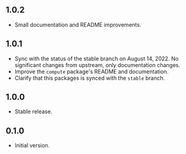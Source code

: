 ## 1.0.2

- Small documentation and README improvements.

## 1.0.1

- Sync with the status of the stable branch on August 14, 2022. No significant changes from upstream, only documentation changes.
- Improve the `compute` package's README and documentation.
- Clarify that this packages is synced with the `stable` branch.

## 1.0.0

- Stable release.

## 0.1.0

- Initial version.
